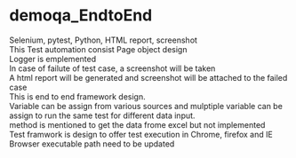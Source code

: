 # demoqa_EndtoEnd
Selenium, pytest, Python, HTML report, screenshot  
This Test automation consist Page object design  
Logger is emplemented   
In case of failute of test case, a screenshot will be taken  
A html report will be generated and screenshot will be attached to the failed case  
This is end to end framework design.  
Variable can be assign from various sources and mulptiple variable can be assign to run the same test for different data input.  
method is mentioned to get the data frome excel but not implemented  
Test framwork is design to offer test execution in Chrome, firefox and IE  
Browser executable path need to be updated   
